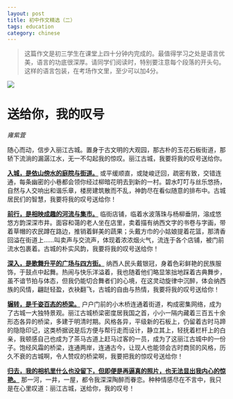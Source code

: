 ```yaml
---
layout: post
title: 初中作文精选（二）
tags: education
category: chinese
---
```


> 这篇作文是初三学生在课堂上四十分钟内完成的。最值得学习之处是语言优美，语言的功底很深厚。请同学们阅读时，特别要注意每个段落的开头句。这样的语言包装，在考场作文里，至少可以加4分。

![](https://crsando.github.io/images/2024-10-25/lijiang.png)

# 送给你，我的叹号
*雍紫萓*

随心而动，信步入丽江古城。置身于古文明的大观园，那古朴的玉花石板街道，那轿下流淌的漏潺江水，无一不勾起我的惊叹。丽江古城，我要将我的叹号送给你。

<u>**入城，是依山傍水的庭院与街道。**</u> 或平缓顺直，或陡峻迂回，疏密有致，交错连通，每条幽密的小巷都会领你经过柳暗花明去到新的一村。碧水叮叮与丝乐悠扬，自然与人交响出和谐乐章，楼房建筑散而不乱，神韵尽在看似随意的排布中。古城居民们的智慧，我要将我的叹号送给你！

<u>**前行，是相映成趣的河流与集市。**</u> 临街店铺，临着水波落珠与杨柳垂阴，溶成悠悠方韵深深市井。面容和蔼的老人坐在店里，卖着描有纳西文字的书卷与字画，带着草帽的农民蹲在路边，推销着鲜美的蔬果；头戴方巾的小姑娘提着花篮，那清香回溢在街道上……叫卖声与交流声，体现着浓浓烟火气，流连于各个店铺，被门前流水包裹着。古城的朴实风韵，我要将我的叹号送给你！

<u>**深入，是歌舞升平的广场与四方街。**</u> 纳西人民头戴银冠，身着色彩鲜艳的民族服饰，于鼓点中起舞。热闹与快乐洋溢着，我也随着他们略显笨拙地踩着古典舞步，虽不谙节拍与体态，但我仍能切合舞者们的心境，在这灵动旋律中沉醉，体会纳西族的风情，翩跹轻盈，衣袂翻飞，古城的自由与热情，我要将我的叹号送给你！

<u>**辗转，是千姿百态的桥梁。**</u> 户户门前的小木桥连通着街道，构成密集网络，成为了古城一大独特景观。丽江古城桥梁密度居我国之首，小小一隔内藏着三百五十余形态各异的桥梁，多建于明清时期。风格各异，平级新的石板上，仍留着古时马蹄的隐隐印记，这类桥据说是后方便与帮行走而设计，静立其上，轻抚着栏杆上的白亲，我顿感自己也成为了茶马古道上赶马过客的一员，成为了这丽江古城中的一份子。饱经风霜的桥梁，连通两岸，连通古今，让现人也能领会古时商贸的风格，历久不衰的古城啊，令人赞叹的桥梁啊，我要把我的惊叹号送给你！

<u>**归去，我的相机里什么也没留下，但即便是再逼真的照片，也无法显出我内心的惊艳。**</u> 那一河，一井，一屋，都令我深深陶醉而眷恋。种种情感尽在不言中，我只是在心里叹道：丽江古城，送给你，我的叹号！